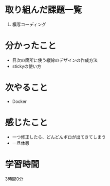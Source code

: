 # 取り組んだ課題一覧
1. 模写コーディング
 
# 分かったこと
- 目次の箇所に使う縦線のデザインの作成方法
- stickyの使い方
# 次やること
- Docker
# 感じたこと
- 一つ修正したら、どんどんボロが出てきてしまう
- 一旦休憩
# 学習時間
3時間0分